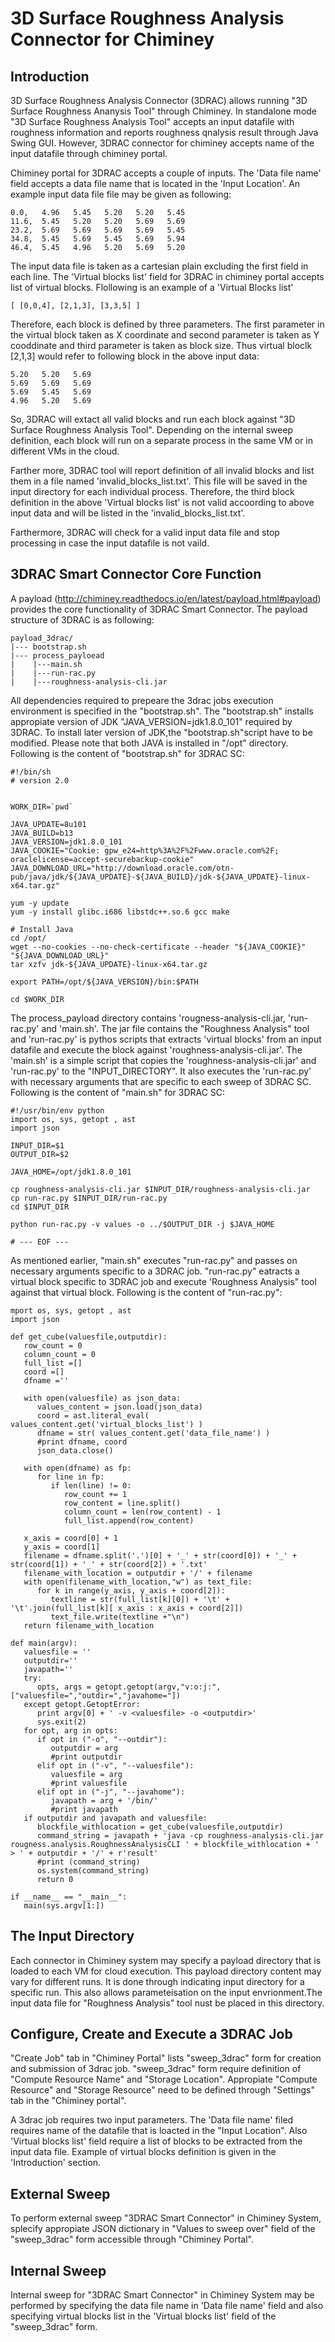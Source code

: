3D Surface Roughness Analysis Connector for Chiminey
====================================================

Introduction
------------
3D Surface Roughness Analysis Connector (3DRAC) allows running "3D Surface Roughness Ananysis Tool" through Chiminey. In standalone mode "3D Surface Roughness Analysis Tool" accepts an input datafile with roughness information and reports roughness qnalysis result through Java Swing GUI. However, 3DRAC connector for chiminey accepts name of the input datafile through chiminey portal.  

Chiminey portal for 3DRAC accepts a couple of inputs. The 'Data file name' field accepts a data file name that is located in the 'Input Location'. An example input data file file may be given as following:
```
0.0,   4.96   5.45   5.20   5.20   5.45
11.6,  5.45   5.20   5.20   5.69   5.69
23.2,  5.69   5.69   5.69   5.69   5.45
34.8,  5.45   5.69   5.45   5.69   5.94
46.4,  5.45   4.96   5.20   5.69   5.20
```
The input data file is taken as a cartesian plain excluding the first field in each line. The 'Virtual blocks list' field for 3DRAC in chiminey portal accepts list of virtual blocks. Flollowing is an example of a 'Virtual Blocks list' 
```
[ [0,0,4], [2,1,3], [3,3,5] ] 

```
Therefore, each block is defined by three parameters. The first parameter in the virtual block taken as X coordinate and second parameter is taken as Y cooddinate and third parameter is taken as block size. Thus virtual bloclk [2,1,3] would refer to following block in the above input data:
```
5.20   5.20   5.69
5.69   5.69   5.69
5.69   5.45   5.69
4.96   5.20   5.69
```
So, 3DRAC will extact all valid blocks and run each block against "3D Surface Roughness Analysis Tool". Depending on the internal sweep definition, each block will run on a separate process in the same VM or in different VMs in the cloud.

Farther more, 3DRAC tool will report definition of all invalid blocks and list them in a file named 'invalid_blocks_list.txt'. This file will be saved in the input directory for each individual process. Therefore, the third block definition in the above 'Virtual blocks list' is not valid accoording to above input data and will be listed in the 'invalid_blocks_list.txt'.

Farthermore, 3DRAC will check for a valid input data file and stop processing in case the input datafile is not vaild. 

3DRAC Smart Connector Core Function
-----------------------------------
A payload (http://chiminey.readthedocs.io/en/latest/payload.html#payload) provides the core functionality of 3DRAC Smart Connector. The payload structure of 3DRAC is as following:

```
payload_3drac/
|--- bootstrap.sh
|--- process_payloead
|    |---main.sh
|    |---run-rac.py
|    |---roughness-analysis-cli.jar
```
All dependencies required to prepeare the 3drac jobs execution environment is specified in the "bootstrap.sh". The "bootstrap.sh" installs appropiate version of JDK "JAVA_VERSION=jdk1.8.0_101" required by 3DRAC. To install later version of JDK,the "bootstrap.sh"script have to be modified. Please note that both JAVA is installed in "/opt" directory. Following is the content of "bootstrap.sh" for 3DRAC SC:    

```
#!/bin/sh
# version 2.0


WORK_DIR=`pwd`

JAVA_UPDATE=8u101
JAVA_BUILD=b13
JAVA_VERSION=jdk1.8.0_101
JAVA_COOKIE="Cookie: gpw_e24=http%3A%2F%2Fwww.oracle.com%2F; oraclelicense=accept-securebackup-cookie"
JAVA_DOWNLOAD_URL="http://download.oracle.com/otn-pub/java/jdk/${JAVA_UPDATE}-${JAVA_BUILD}/jdk-${JAVA_UPDATE}-linux-x64.tar.gz"

yum -y update
yum -y install glibc.i686 libstdc++.so.6 gcc make

# Install Java
cd /opt/
wget --no-cookies --no-check-certificate --header "${JAVA_COOKIE}" "${JAVA_DOWNLOAD_URL}"
tar xzfv jdk-${JAVA_UPDATE}-linux-x64.tar.gz

export PATH=/opt/${JAVA_VERSION}/bin:$PATH

cd $WORK_DIR
```
The process_payload directory contains 'rougness-analysis-cli.jar, 'run-rac.py' and 'main.sh'. The jar file contains the "Roughness Analysis" tool and 'run-rac.py' is pythos scripts that extracts 'virtual blocks' from an input datafile and execute the block against 'roughness-analysis-cli.jar'. The 'main.sh' is a simple script that copies the 'roughness-analysis-cli.jar' and 'run-rac.py' to the "INPUT_DIRECTORY". It also executes the 'run-rac.py' with necessary arguments that are specific to each sweep of 3DRAC SC. Following is the content of "main.sh" for 3DRAC SC:

```
#!/usr/bin/env python
import os, sys, getopt , ast
import json

INPUT_DIR=$1
OUTPUT_DIR=$2

JAVA_HOME=/opt/jdk1.8.0_101

cp roughness-analysis-cli.jar $INPUT_DIR/roughness-analysis-cli.jar
cp run-rac.py $INPUT_DIR/run-rac.py
cd $INPUT_DIR

python run-rac.py -v values -o ../$OUTPUT_DIR -j $JAVA_HOME

# --- EOF ---
```
As mentioned earlier, "main.sh" executes "run-rac.py" and passes on necessary arguments specific to a 3DRAC job. "run-rac.py" eatracts a virtual block specific to 3DRAC job and execute 'Roughness Analysis" tool against that virtual block. Following is the content of "run-rac.py":

```
mport os, sys, getopt , ast
import json

def get_cube(valuesfile,outputdir):
   row_count = 0
   column_count = 0
   full_list =[]
   coord =[] 
   dfname =''
   
   with open(valuesfile) as json_data:
      values_content = json.load(json_data)
      coord = ast.literal_eval( values_content.get('virtual_blocks_list') ) 
      dfname = str( values_content.get('data_file_name') ) 
      #print dfname, coord 
      json_data.close()
  
   with open(dfname) as fp:
      for line in fp:
         if len(line) != 0:
            row_count += 1
            row_content = line.split()
            column_count = len(row_content) - 1
            full_list.append(row_content)
  
   x_axis = coord[0] + 1
   y_axis = coord[1]
   filename = dfname.split('.')[0] + '_' + str(coord[0]) + '_' + str(coord[1]) + '_' + str(coord[2]) + '.txt'
   filename_with_location = outputdir + '/' + filename
   with open(filename_with_location,"w") as text_file:
      for k in range(y_axis, y_axis + coord[2]):
         textline = str(full_list[k][0]) + '\t' + '\t'.join(full_list[k][ x_axis : x_axis + coord[2]]) 
         text_file.write(textline +"\n")
   return filename_with_location

def main(argv):
   valuesfile = ''
   outputdir=''
   javapath=''
   try:
      opts, args = getopt.getopt(argv,"v:o:j:",["valuesfile=","outdir=","javahome="])
   except getopt.GetoptError:
      print argv[0] + ' -v <valuesfile> -o <outputdir>'
      sys.exit(2)
   for opt, arg in opts:
      if opt in ("-o", "--outdir"):
         outputdir = arg
         #print outputdir
      elif opt in ("-v", "--valuesfile"):
         valuesfile = arg
         #print valuesfile
      elif opt in ("-j", "--javahome"):
         javapath = arg + '/bin/'
         #print javapath
   if outputdir and javapath and valuesfile:
      blockfile_withlocation = get_cube(valuesfile,outputdir)
      command_string = javapath + 'java -cp roughness-analysis-cli.jar rougness.analysis.RoughnessAnalysisCLI ' + blockfile_withlocation + ' > ' + outputdir + '/' + r'result'
      #print (command_string)
      os.system(command_string)
      return 0
   
if __name__ == "__main__":
   main(sys.argv[1:])
```

The Input Directory
-------------------
Each connector in Chiminey system may specify a payload directory that is loaded to each VM for cloud execution. This payload directory content may vary for different runs. It is done through indicating input directory for a specific run. This also allows parameteisation on the input envrionment.The input data file for "Roughness Analysis" tool nust be placed in this directory. 

Configure, Create and Execute a 3DRAC Job
------------------------------------------
"Create Job" tab in "Chiminey Portal" lists "sweep_3drac" form for creation and submission of 3drac job. "sweep_3drac" form require definition of "Compute Resource Name" and "Storage Location". Appropiate "Compute Resource" and "Storage Resource" need to be defined  through "Settings" tab in the "Chiminey portal".

A 3drac job requires two input parameters. The 'Data file name' filed requires name of the datafile that is loacted in the "Input Location". Also 'Virtual blocks list' field require a list of blocks to be extracted from the input data file. Example of virtual blocks definition is given in the 'Introduction' section.

External Sweep
--------------
To perform external sweep "3DRAC Smart Connector" in Chiminey System, splecify appropiate JSON dictionary in "Values to sweep over" field of the "sweep_3drac" form accessible through "Chiminey Portal". 

Internal Sweep
--------------
Internal sweep for "3DRAC Smart Connector" in Chiminey System may be performed by specifying the data file name in 'Data file name' field and also specifying virtual blocks list in the 'Virtual blocks list' field of the "sweep_3drac" form. 
